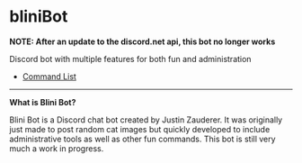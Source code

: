# bliniBot

**NOTE: After an update to the discord.net api, this bot no longer works**

Discord bot with multiple features for both fun and administration
* [Command List](https://github.com/jzauderer/bliniBot/wiki/Command-List)

___
**What is Blini Bot?**

Blini Bot is a Discord chat bot created by Justin Zauderer. It was originally just made to post random cat images but quickly developed to include administrative tools as well as other fun commands. This bot is still very much a work in progress.
